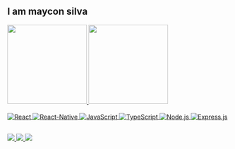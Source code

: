 ## I am maycon silva
 <div>
  <a href="https://github.com/maycon8609">
  <img height="180em" src="https://github-readme-stats.vercel.app/api?username=maycon8609&show_icons=true&theme=dracula&include_all_commits=true&count_private=true"/>
  <img height="180em" src="https://github-readme-stats.vercel.app/api/top-langs/?username=maycon8609&layout=compact&langs_count=8&theme=dracula"/>
</div>
<div style="display: inline_block"><br>
  <a href="https://react.dev" target="_blank">
    <img align="center" alt="React" src="https://img.shields.io/badge/React-20232A?style=for-the-badge&logo=react&logoColor=61DAFB">
  </a>
 
  <a href="https://reactnative.dev" target="_blank">
    <img align="center" alt="React-Native" src="https://img.shields.io/badge/React_Native-20232A?style=for-the-badge&logo=react&logoColor=61DAFB">
  </a>
 
  <a href="https://developer.mozilla.org/pt-BR/docs/Web/JavaScript" target="_blank">
    <img align="center" alt="JavaScript" src="https://img.shields.io/badge/JavaScript-F7DF1E?style=for-the-badge&logo=javascript&logoColor=black">
  </a>
 
  <a href="https://www.typescriptlang.org/" target="_blank">
    <img align="center" alt="TypeScript" src="https://img.shields.io/badge/TypeScript-007ACC?style=for-the-badge&logo=typescript&logoColor=white">
  </a>
 
  <a href="https://nodejs.org/en/about" target="_blank">
    <img align="center" alt="Node.js" src="https://img.shields.io/badge/Node.js-43853D?style=for-the-badge&logo=node.js&logoColor=white">
  </a>
 
  <a href="https://expressjs.com/pt-br/" target="_blank">
    <img align="center" alt="Express.js" src="https://img.shields.io/badge/Express.js-404D59?style=for-the-badge">
  </a>
</div>
  
  ##
 
<div> 
  <a href="https://instagram.com/maycons_the" target="_blank">
    <img src="https://img.shields.io/badge/-Instagram-%23E4405F?style=for-the-badge&logo=instagram&logoColor=white" target="_blank">
  </a>
  <a href = "mailto:maycon8609@gmail.com">
    <img src="https://img.shields.io/badge/-Gmail-%23333?style=for-the-badge&logo=gmail&logoColor=white" target="_blank">
  </a>
  <a href="https://www.linkedin.com/in/maycon-silva-39571a125" target="_blank">
    <img src="https://img.shields.io/badge/-LinkedIn-%230077B5?style=for-the-badge&logo=linkedin&logoColor=white" target="_blank">
  </a>  
</div>
